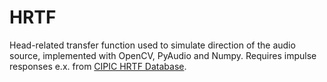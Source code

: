 # HRTF
Head-related transfer function used to simulate direction of the audio source, implemented with OpenCV, PyAudio and Numpy. Requires impulse responses e.x. from [CIPIC HRTF Database](https://www.ece.ucdavis.edu/cipic/spatial-sound/hrtf-data/).
